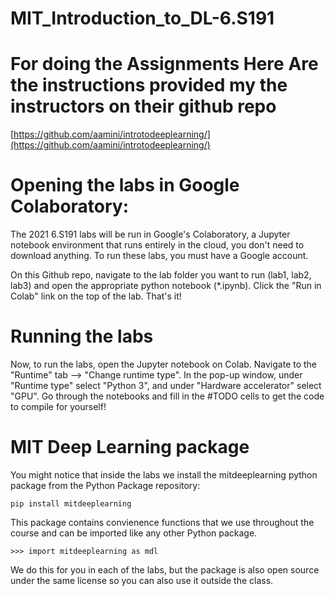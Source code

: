 # MIT_Introduction_to_DL-6.S191

# For doing the Assignments Here Are the instructions provided my the instructors on their github repo 
[https://github.com/aamini/introtodeeplearning/](https://github.com/aamini/introtodeeplearning/)

# Opening the labs in Google Colaboratory:

The 2021 6.S191 labs will be run in Google's Colaboratory, a Jupyter notebook environment that runs entirely in the cloud, you don't need to download anything. To run these labs, you must have a Google account.

On this Github repo, navigate to the lab folder you want to run (lab1, lab2, lab3) and open the appropriate python notebook (*.ipynb). Click the "Run in Colab" link on the top of the lab. That's it!

# Running the labs

Now, to run the labs, open the Jupyter notebook on Colab. Navigate to the "Runtime" tab --> "Change runtime type". In the pop-up window, under "Runtime type" select "Python 3", and under "Hardware accelerator" select "GPU". Go through the notebooks and fill in the #TODO cells to get the code to compile for yourself!

# MIT Deep Learning package

You might notice that inside the labs we install the mitdeeplearning python package from the Python Package repository:

```
pip install mitdeeplearning
```

This package contains convienence functions that we use throughout the course and can be imported like any other Python package.

```
>>> import mitdeeplearning as mdl
```

We do this for you in each of the labs, but the package is also open source under the same license so you can also use it outside the class.
